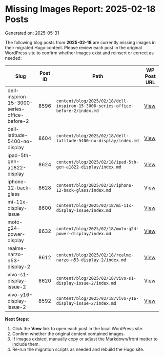  # Missing Images Report: 2025-02-18 Posts
 Generated on: 2025-05-31

 The following blog posts from **2025-02-18** are currently missing images in their migrated Hugo content. Please review each post in the original WordPress site to confirm whether images exist and reinsert or correct as needed:

 | Slug                                        | Post ID | Path                                                                          | WP Post URL                         |
 |---------------------------------------------|---------|-------------------------------------------------------------------------------|-------------------------------------|
 | dell-inspiron-15-3000-series-office-before-2 | 8596    | `content/blog/2025/02/18/dell-inspiron-15-3000-series-office-before-2/index.md` | [View](http://localhost:8080/?p=8596) |
 | dell-latitude-5400-no-display               | 8604    | `content/blog/2025/02/18/dell-latitude-5400-no-display/index.md`              | [View](http://localhost:8080/?p=8604) |
 | ipad-5th-gen-a1822-display                  | 8624    | `content/blog/2025/02/18/ipad-5th-gen-a1822-display/index.md`                 | [View](http://localhost:8080/?p=8624) |
 | iphone-12-back-glass                        | 8628    | `content/blog/2025/02/18/iphone-12-back-glass/index.md`                       | [View](http://localhost:8080/?p=8628) |
 | mi-11x-display-issue                        | 8600    | `content/blog/2025/02/18/mi-11x-display-issue/index.md`                       | [View](http://localhost:8080/?p=8600) |
 | moto-g24-power-display                      | 8632    | `content/blog/2025/02/18/moto-g24-power-display/index.md`                     | [View](http://localhost:8080/?p=8632) |
 | realme-narzo-n53-display-2                  | 8612    | `content/blog/2025/02/18/realme-narzo-n53-display-2/index.md`                 | [View](http://localhost:8080/?p=8612) |
 | vivo-s1-display-issue-2                     | 8620    | `content/blog/2025/02/18/vivo-s1-display-issue-2/index.md`                    | [View](http://localhost:8080/?p=8620) |
 | vivo-y16-display-issue-2                    | 8592    | `content/blog/2025/02/18/vivo-y16-display-issue-2/index.md`                   | [View](http://localhost:8080/?p=8592) |

 **Next Steps**:
 1. Click the **View** link to open each post in the local WordPress site.
 2. Confirm whether the original content contained images.
 3. If images existed, manually copy or adjust the Markdown/front matter to include them.
 4. Re-run the migration scripts as needed and rebuild the Hugo site.